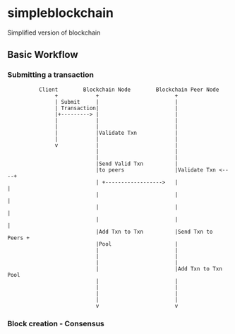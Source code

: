 # simpleblockchain
Simplified version of blockchain

## Basic Workflow

### Submitting a transaction

              
              Client        Blockchain Node        Blockchain Peer Node
                   +            +                        +
                   | Submit     |                        |
                   | Transaction|                        |
                   |+---------> |                        |
                   |            |                        |
                   |            |                        |
                   |            |Validate Txn            |
                   |            |                        |
                   v            |                        |
                                |                        |
                                |                        |
                                |Send Valid Txn          |
                                |to peers                |Validate Txn <----+
                                | +------------------>   |                  |
                                |                        |                  |
                                |                        |                  |
                                |                        |                  |
                                |Add Txn to Txn          |Send Txn to Peers +
                                |Pool                    |
                                |                        |
                                |                        |
                                |                        |
                                |                        |Add Txn to Txn Pool
                                |                        |
                                |                        |
                                |                        |
                                |                        |
                                v                        v

### Block creation - Consensus
